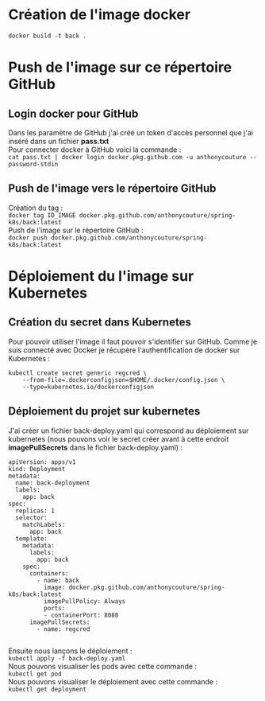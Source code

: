 # Création de l'image docker
`docker build -t back .`
# Push de l'image sur ce répertoire GitHub
## Login docker pour GitHub
Dans les paramètre de GitHub j'ai créé un token d'accès personnel que j'ai inséré dans un fichier **pass.txt**  
Pour connecter docker à GitHub voici la commande :  
`cat pass.txt | docker login docker.pkg.github.com -u anthonycouture --password-stdin`
## Push de l'image vers le répertoire GitHub
Création du tag :  
`docker tag ID_IMAGE docker.pkg.github.com/anthonycouture/spring-k8s/back:latest`  
Push de l'image sur le répertoire GitHub :  
`docker push docker.pkg.github.com/anthonycouture/spring-k8s/back:latest`

# Déploiement du l'image sur Kubernetes
## Création du secret dans Kubernetes
Pour pouvoir utiliser l'image il faut pouvoir s'identifier sur GitHub. Comme je suis connecté avec Docker je récupère l'authentification de docker sur Kubernetes :  

```
kubectl create secret generic regcred \
    --from-file=.dockerconfigjson=$HOME/.docker/config.json \
    --type=kubernetes.io/dockerconfigjson
```

## Déploiement du projet sur kubernetes
J'ai créer un fichier back-deploy.yaml qui correspond au déploiement sur kubernetes (nous pouvons voir le secret créer avant à cette endroit **imagePullSecrets** dans le fichier back-deploy.yaml) :  
```
apiVersion: apps/v1
kind: Deployment
metadata:
  name: back-deployment
  labels:
    app: back
spec:
  replicas: 1
  selector:
    matchLabels:
      app: back
  template:
    metadata:
      labels:
        app: back
    spec:
      containers:
        - name: back
          image: docker.pkg.github.com/anthonycouture/spring-k8s/back:latest
          imagePullPolicy: Always
          ports:
          - containerPort: 8080
      imagePullSecrets:
        - name: regcred


```
Ensuite nous lançons le déploiement :  
`kubectl apply -f back-deploy.yaml`  
Nous pouvons visualiser les pods avec cette commande :  
`kubectl get pod`  
Nous pouvons visualiser le déploiement avec cette commande :  
`kubectl get deployment`
